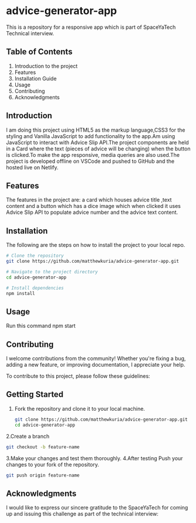 # advice-generator-app
This is a repository for a responsive app which is part of SpaceYaTech Technical interview.

## Table of Contents

1. Introduction to the project
2. Features
3. Installation Guide
4. Usage
5. Contributing
6. Acknowledgments

## Introduction

I am doing this project using HTML5 as the markup language,CSS3 for the styling and Vanilla JavaScript to add functionality to the app.Am using  JavaScript to interact with  Advice
Slip API.The project components are held in a Card where the text (pieces of advice will be changing) when the button is clicked.To make the app responsive, media queries are also used.The project is developed offline on VSCode and pushed to GitHub and the hosted live on Netlify.

## Features

The features in the project are: a card which houses advice title ,text content and a button which has a dice image which when clicked it uses Advice Slip API to populate advice number and the advice text content.

## Installation

The following are the steps on how to install the project to your local repo.

```bash
# Clone the repository
git clone https://github.com/matthewkuria/advice-generator-app.git

# Navigate to the project directory
cd advice-generator-app

# Install dependencies
npm install
```
## Usage
Run this command
npm start


## Contributing

I welcome contributions from the community! Whether you're fixing a bug, adding a new feature, or improving documentation, I appreciate your help.

To contribute to this project, please follow these guidelines:

## Getting Started

1. Fork the repository and clone it to your local machine.
   ```bash
   git clone https://github.com/matthewkuria/advice-generator-app.git
   cd advice-generator-app
2.Create a branch
```bash
git checkout -b feature-name
```
3.Make your changes and test them thoroughly.
4.After testing Push your changes to your fork of the repository.
```bash
git push origin feature-name
```
## Acknowledgments

I would like to express our sincere gratitude to the SpaceYaTech for coming up and issuing this challenge as part of the technical interview:





